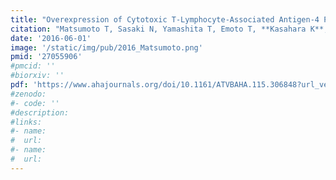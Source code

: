 ```yaml
---
title: "Overexpression of Cytotoxic T-Lymphocyte-Associated Antigen-4 Prevents Atherosclerosis in Mice"
citation: "Matsumoto T, Sasaki N, Yamashita T, Emoto T, **Kasahara K**, Mizoguchi T, Hayashi T, Yodoi K, Kitano N, Saito T, Yamaguchi T, Hirata K. *Arterioscler Thromb Vasc Biol*. 2016 Jun;36(6):1141-51. doi: 10.1161/ATVBAHA.115.306848. Epub 2016 Apr 7."
date: '2016-06-01'
image: '/static/img/pub/2016_Matsumoto.png'
pmid: '27055906'
#pmcid: ''
#biorxiv: ''
pdf: 'https://www.ahajournals.org/doi/10.1161/ATVBAHA.115.306848?url_ver=Z39.88-2003&rfr_id=ori:rid:crossref.org&rfr_dat=cr_pub%20%200pubmed'
#zenodo: 
#- code: ''
#description:
#links:
#- name: 
#  url: 
#- name:
#  url:
---
```

